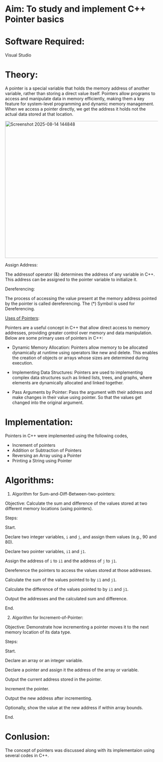 # Aim: To study and implement C++ Pointer basics
# Software Required:
Visual Studio
# Theory:

A pointer is a special variable that holds the memory address of another variable, rather than storing a direct value itself. Pointers allow programs to access and manipulate data in memory efficiently, making them a key feature for system-level programming and dynamic memory management. When we access a pointer directly, we get the address it holds not the actual data stored at that location.

<img width="900" height="450" alt="Screenshot 2025-08-14 144848" src="https://github.com/user-attachments/assets/4a6f203a-8d58-4acf-97b3-30aa741d3520" />

Assign Address:

The addressof operator (&) determines the address of any variable in C++. This address can be assigned to the pointer variable to initialize it.

Dereferencing:

The process of accessing the value present at the memory address pointed by the pointer is called dereferencing. The (*) Symbol is used for Dereferencing.

<ins>Uses of Pointers</ins>:

Pointers are a useful concept in C++ that allow direct access to memory addresses, providing greater control over memory and data manipulation. Below are some primary uses of pointers in C++:

+ Dynamic Memory Allocation: Pointers allow memory to be allocated dynamically at runtime using operators like new and delete. This enables the creation of objects or arrays whose sizes are determined during execution.

+ Implementing Data Structures: Pointers are used to implementing complex data structures such as linked lists, trees, and graphs, where elements are dynamically allocated and linked together.

+ Pass Arguments by Pointer: Pass the argument with their address and make changes in their value using pointer. So that the values get changed into the original argument.


# Implementation:
Pointers in C++ were implemented using the following codes,
+ Increment of pointers
+ Addition or Subtraction of Pointers
+ Reversing an Array using a Pointer
+ Printing a String using Pointer

# Algorithms:

1. Algorithm for Sum-and-Diff-Between-two-pointers:

Objective:
Calculate the sum and difference of the values stored at two different memory locations (using pointers).

Steps:

Start.

Declare two integer variables, `i` and `j`, and assign them values (e.g., 90 and 80).

Declare two pointer variables, `i1` and `j1`.

Assign the address of `i` to `i1` and the address of `j` to `j1`.

Dereference the pointers to access the values stored at those addresses.

Calculate the sum of the values pointed to by `i1` and `j1`.

Calculate the difference of the values pointed to by `i1` and `j1`.

Output the addresses and the calculated sum and difference.

End.

2. Algorithm for Increment-of-Pointer:

Objective:
Demonstrate how incrementing a pointer moves it to the next memory location of its data type.

Steps:

Start.

Declare an array or an integer variable.

Declare a pointer and assign it the address of the array or variable.

Output the current address stored in the pointer.

Increment the pointer.

Output the new address after incrementing.

Optionally, show the value at the new address if within array bounds.

End.

# Conlusion:
The concept of pointers was discussed along with its implementaion using several codes in C++.
